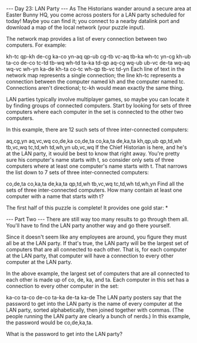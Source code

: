 --- Day 23: LAN Party ---
As The Historians wander around a secure area at Easter Bunny HQ, you come across posters for a LAN party scheduled for today! Maybe you can find it; you connect to a nearby datalink port and download a map of the local network (your puzzle input).

The network map provides a list of every connection between two computers. For example:

kh-tc
qp-kh
de-cg
ka-co
yn-aq
qp-ub
cg-tb
vc-aq
tb-ka
wh-tc
yn-cg
kh-ub
ta-co
de-co
tc-td
tb-wq
wh-td
ta-ka
td-qp
aq-cg
wq-ub
ub-vc
de-ta
wq-aq
wq-vc
wh-yn
ka-de
kh-ta
co-tc
wh-qp
tb-vc
td-yn
Each line of text in the network map represents a single connection; the line kh-tc represents a connection between the computer named kh and the computer named tc. Connections aren't directional; tc-kh would mean exactly the same thing.

LAN parties typically involve multiplayer games, so maybe you can locate it by finding groups of connected computers. Start by looking for sets of three computers where each computer in the set is connected to the other two computers.

In this example, there are 12 such sets of three inter-connected computers:

aq,cg,yn
aq,vc,wq
co,de,ka
co,de,ta
co,ka,ta
de,ka,ta
kh,qp,ub
qp,td,wh
tb,vc,wq
tc,td,wh
td,wh,yn
ub,vc,wq
If the Chief Historian is here, and he's at the LAN party, it would be best to know that right away. You're pretty sure his computer's name starts with t, so consider only sets of three computers where at least one computer's name starts with t. That narrows the list down to 7 sets of three inter-connected computers:

co,de,ta
co,ka,ta
de,ka,ta
qp,td,wh
tb,vc,wq
tc,td,wh
td,wh,yn
Find all the sets of three inter-connected computers. How many contain at least one computer with a name that starts with t?


The first half of this puzzle is complete! It provides one gold star: *

--- Part Two ---
There are still way too many results to go through them all. You'll have to find the LAN party another way and go there yourself.

Since it doesn't seem like any employees are around, you figure they must all be at the LAN party. If that's true, the LAN party will be the largest set of computers that are all connected to each other. That is, for each computer at the LAN party, that computer will have a connection to every other computer at the LAN party.

In the above example, the largest set of computers that are all connected to each other is made up of co, de, ka, and ta. Each computer in this set has a connection to every other computer in the set:

ka-co
ta-co
de-co
ta-ka
de-ta
ka-de
The LAN party posters say that the password to get into the LAN party is the name of every computer at the LAN party, sorted alphabetically, then joined together with commas. (The people running the LAN party are clearly a bunch of nerds.) In this example, the password would be co,de,ka,ta.

What is the password to get into the LAN party?